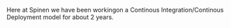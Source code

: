 Here at Spinen we have been workingon a Continous Integration/Continous Deployment model for about 2 years.